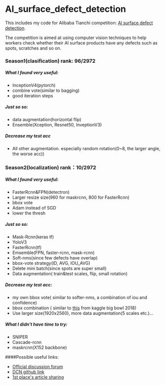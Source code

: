 # Al_surface_defect_detection
This includes my code for Alibaba Tianchi competition:  [Al surface defect detection](https://tianchi.aliyun.com/competition/introduction.htm?spm=5176.100066.0.0.704833afdEFFgH&raceId=231682).

The competition is aimed at using computer vision techniques to help workers check whether their Al surface products have any defects such as spots, scratches and so on.

### Season1(clasification) rank: 96/2972   
##### What I found very useful:  
- InceptionV4(pytorch)
- combine vote(similar to bagging)
- good iteration steps
##### Just so so:  
- data augmentation(horizontal flip)
- Ensemble(Xception, Resnet50, InveptionV3)
##### Decrease my test acc
- All other augmentation. especially random rotation(0~8, the larger angle, the worse acc))

### Season2(localization) rank：10/2972     
##### What I found very useful:   
- FasterRcnn&FPN(detectron)
- Larger resize size(960 for maskrcnn, 800 for FasterRcnn)
- bbox vote
- Adam instead of SGD
- lower the thresh

##### Just so so:
- Mask-Rcnn(keras tf)
- YoloV3
- FasterRcnn(tf)
- Emsemble(FPN, faster-rcnn, mask-rcnn)
- Soft-nms(since few defects have overlap)
- bbox-vote strategy(ID, AVG, IOU_AVG)
- Delete mini batch(since spots are super small)
- Data augmentation( train&test scales,  flip, small rotation)

##### Decrease my test acc:
- my own bbox vote( similar to softer-nms,  a combination of iou and confidence)
- bbox combination ( similar to [this](https://github.com/mirzaevinom/data_science_bowl_2018/blob/master/codes/predict.py) from kaggle big bowl 2018)
- Use larger size(1920x2560), more data augmentation(5 scales etc.)... 

##### What I didn't have time to try:
- SNIPER
- Cascade-rcnn
- maskrcnn(X152 backbone)

####Possible useful links:
- [Official discussion forum]( https://tianchi.aliyun.com/forum/?spm=5176.12281976.0.0.555e2881eM6ncv#raceId=231682)
- [DCN github link](https://github.com/msracver/Deformable-ConvNets)
- [1st place's article sharing](https://zhuanlan.zhihu.com/p/50548998)
